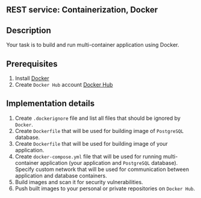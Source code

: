 ## REST service: Containerization, Docker 

## Description

Your task is to build and run multi-container application using Docker.
## Prerequisites

1. Install [Docker](https://docs.docker.com/engine/install/)
2. Create `Docker Hub` account [Docker Hub](https://hub.docker.com/)

## Implementation details

1. Create `.dockerignore` file and list all files that should be ignored by `Docker`.
2. Create `Dockerfile` that will be used for building image of `PostgreSQL` database.
3. Create `Dockerfile` that will be used for building image of your application.
4. Create `docker-compose.yml` file that will be used for running multi-container application (your application and `PostgreSQL` database). Specify custom network that will be used for communication between application and database containers.
6. Build images and scan it for security vulnerabilities.
7. Push built images to your personal or private repositories on `Docker Hub`.
